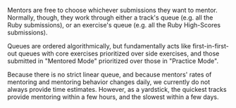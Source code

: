 Mentors are free to choose whichever submissions they want to mentor.
Normally, though, they work through either a track's queue (e.g. all the Ruby submissions), or an exercise's queue (e.g. all the Ruby High-Scores submissions).

Queues are ordered algorithmically, but fundamentally acts like first-in-first-out queues with core exercises prioritized over side exercises, and those submitted in "Mentored Mode" prioritized over those in "Practice Mode".

Because there is no strict linear queue, and because mentors' rates of mentoring and mentoring behavior changes daily, we currently do not always provide time estimates.
However, as a yardstick, the quickest tracks provide mentoring within a few hours, and the slowest within a few days.
